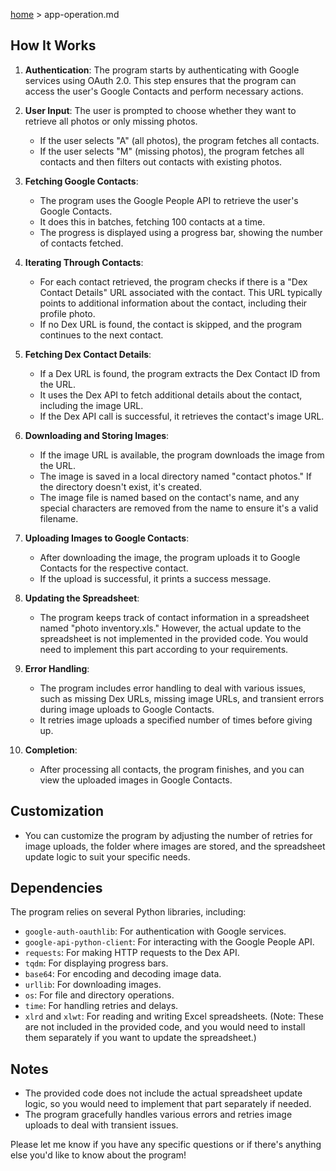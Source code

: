 [home](../README.md) > app-operation.md

## How It Works

1. **Authentication**: The program starts by authenticating with Google services using OAuth 2.0. This step ensures that the program can access the user's Google Contacts and perform necessary actions.

2. **User Input**: The user is prompted to choose whether they want to retrieve all photos or only missing photos.
   - If the user selects "A" (all photos), the program fetches all contacts.
   - If the user selects "M" (missing photos), the program fetches all contacts and then filters out contacts with existing photos.

3. **Fetching Google Contacts**:
   - The program uses the Google People API to retrieve the user's Google Contacts.
   - It does this in batches, fetching 100 contacts at a time.
   - The progress is displayed using a progress bar, showing the number of contacts fetched.

4. **Iterating Through Contacts**:
   - For each contact retrieved, the program checks if there is a "Dex Contact Details" URL associated with the contact. This URL typically points to additional information about the contact, including their profile photo.
   - If no Dex URL is found, the contact is skipped, and the program continues to the next contact.

5. **Fetching Dex Contact Details**:
   - If a Dex URL is found, the program extracts the Dex Contact ID from the URL.
   - It uses the Dex API to fetch additional details about the contact, including the image URL.
   - If the Dex API call is successful, it retrieves the contact's image URL.

6. **Downloading and Storing Images**:
   - If the image URL is available, the program downloads the image from the URL.
   - The image is saved in a local directory named "contact photos." If the directory doesn't exist, it's created.
   - The image file is named based on the contact's name, and any special characters are removed from the name to ensure it's a valid filename.

7. **Uploading Images to Google Contacts**:
   - After downloading the image, the program uploads it to Google Contacts for the respective contact.
   - If the upload is successful, it prints a success message.

8. **Updating the Spreadsheet**:
   - The program keeps track of contact information in a spreadsheet named "photo inventory.xls." However, the actual update to the spreadsheet is not implemented in the provided code. You would need to implement this part according to your requirements.

9. **Error Handling**:
   - The program includes error handling to deal with various issues, such as missing Dex URLs, missing image URLs, and transient errors during image uploads to Google Contacts.
   - It retries image uploads a specified number of times before giving up.

10. **Completion**:
    - After processing all contacts, the program finishes, and you can view the uploaded images in Google Contacts.

## Customization

- You can customize the program by adjusting the number of retries for image uploads, the folder where images are stored, and the spreadsheet update logic to suit your specific needs.

## Dependencies

The program relies on several Python libraries, including:

- `google-auth-oauthlib`: For authentication with Google services.
- `google-api-python-client`: For interacting with the Google People API.
- `requests`: For making HTTP requests to the Dex API.
- `tqdm`: For displaying progress bars.
- `base64`: For encoding and decoding image data.
- `urllib`: For downloading images.
- `os`: For file and directory operations.
- `time`: For handling retries and delays.
- `xlrd` and `xlwt`: For reading and writing Excel spreadsheets. (Note: These are not included in the provided code, and you would need to install them separately if you want to update the spreadsheet.)

## Notes

- The provided code does not include the actual spreadsheet update logic, so you would need to implement that part separately if needed.
- The program gracefully handles various errors and retries image uploads to deal with transient issues.

Please let me know if you have any specific questions or if there's anything else you'd like to know about the program!

